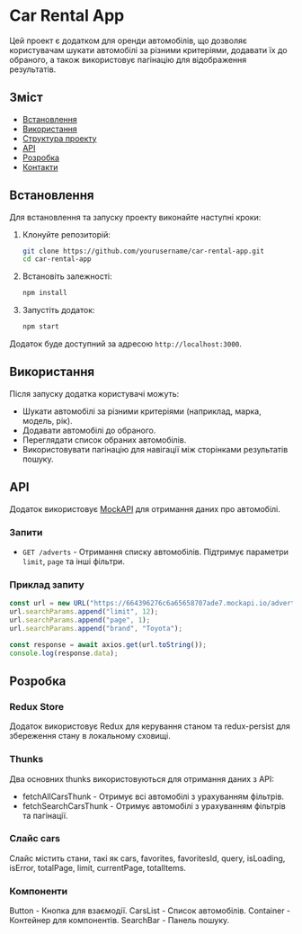 # Car Rental App

Цей проект є додатком для оренди автомобілів, що дозволяє користувачам шукати автомобілі за різними критеріями, додавати їх до обраного, а також використовує пагінацію для відображення результатів.

## Зміст

- [Встановлення](#встановлення)
- [Використання](#використання)
- [Структура проекту](#структура-проекту)
- [API](#api)
- [Розробка](#розробка)
- [Контакти](#контакти)

## Встановлення

Для встановлення та запуску проекту виконайте наступні кроки:

1. Клонуйте репозиторій:

   ```sh
   git clone https://github.com/yourusername/car-rental-app.git
   cd car-rental-app
   ```

2. Встановіть залежності:

   ```sh
   npm install
   ```

3. Запустіть додаток:
   ```sh
   npm start
   ```

Додаток буде доступний за адресою `http://localhost:3000`.

## Використання

Після запуску додатка користувачі можуть:

- Шукати автомобілі за різними критеріями (наприклад, марка, модель, рік).
- Додавати автомобілі до обраного.
- Переглядати список обраних автомобілів.
- Використовувати пагінацію для навігації між сторінками результатів пошуку.

## API

Додаток використовує [MockAPI](https://mockapi.io/) для отримання даних про автомобілі.

### Запити

- `GET /adverts` - Отримання списку автомобілів. Підтримує параметри `limit`, `page` та інші фільтри.

### Приклад запиту

```javascript
const url = new URL("https://664396276c6a65658707ade7.mockapi.io/adverts");
url.searchParams.append("limit", 12);
url.searchParams.append("page", 1);
url.searchParams.append("brand", "Toyota");

const response = await axios.get(url.toString());
console.log(response.data);
```

## Розробка

### Redux Store

Додаток використовує Redux для керування станом та redux-persist для збереження стану в локальному сховищі.

### Thunks

Два основних thunks використовуються для отримання даних з API:

- fetchAllCarsThunk - Отримує всі автомобілі з урахуванням фільтрів.
- fetchSearchCarsThunk - Отримує автомобілі з урахуванням фільтрів та пагінації.

### Слайс cars

Слайс містить стани, такі як cars, favorites, favoritesId, query, isLoading, isError, totalPage, limit, currentPage, totalItems.

### Компоненти

Button - Кнопка для взаємодії.
CarsList - Список автомобілів.
Container - Контейнер для компонентів.
SearchBar - Панель пошуку.
